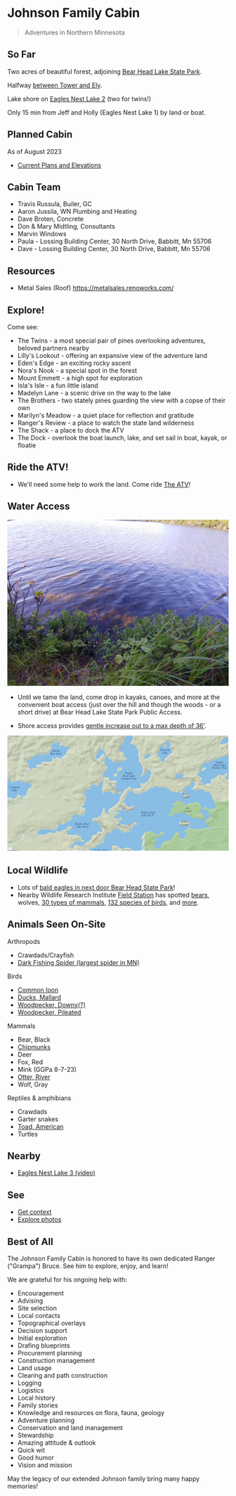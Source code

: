# Johnson Family Cabin

> Adventures in Northern Minnesota

## So Far

Two acres of beautiful forest, adjoining [Bear Head Lake State Park](https://goo.gl/maps/RFne5uV7ig8XQSCZ6). 

Halfway [between Tower and Ely](images/maps/Maps-MN-IronRange-Tower-Ely.PNG).

Lake shore on [Eagles Nest Lake 2](images/maps/Maps-Sat.PNG) (two for twins!)

Only 15 min from Jeff and Holly (Eagles Nest Lake 1) by land or boat.

## Planned Cabin

As of August 2023

- [Current Plans and Elevations](2023-08-07-plans-and-elevations/README.md)

## Cabin Team

- Travis Russula, Builer, GC
- Aaron Jussila, WN Plumbing and Heating
- Dave Broten, Concrete
- Don & Mary Midtling, Consultants
- Marvin Windows
- Paula - Lossing Building Center, 30 North Drive, Babbitt, Mn 55706
- Dave - Lossing Building Center, 30 North Drive, Babbitt, Mn 55706

## Resources

- Metal Sales (Roof) <https://metalsales.renoworks.com/>

## Explore!

Come see:

- The Twins - a most special pair of pines overlooking adventures, beloved partners nearby
- Lilly's Lookout - offering an expansive view of the adventure land
- Eden's Edge - an exciting rocky ascent
- Nora's Nook - a special spot in the forest 
- Mount Emmett - a high spot for exploration
- Isla's Isle - a fun little island
- Madelyn Lane - a scenic drive on the way to the lake
- The Brothers - two stately pines guarding the view with a copse of their own  
- Marilyn's Meadow - a quiet place for reflection and gratitude
- Ranger's Review - a place to watch the state land wilderness
- The Shack - a place to dock the ATV
- The Dock - overlook the boat launch, lake, and set sail in boat, kayak, or floatie
    
## Ride the ATV!

- We'll need some help to work the land. Come ride [The ATV](https://ranger.polaris.com/en-us/ranger-crew-570/)!

## Water Access

![Clear water](images/land-photos/20200804_100600_HDR.jpg)

- Until we tame the land, come drop in kayaks, canoes, and more at the convenient boat access (just over the hill and though the woods - or a short drive) at Bear Head Lake State Park Public Access.

- Shore access provides [gentle increase out to a max depth of 36'](images/EaglesNestLake2-depth-map.PNG).

![Lakes](images/Maps-NatlGeo.PNG)

## Local Wildlife

- Lots of [bald eagles in next door Bear Head State Park](https://www.dnr.state.mn.us/birds/eagles/summer_map.html)!
- Nearby Wildlife Research Institute [Field Station](https://www.bearstudy.org/website/about-wri/field-station.html) has spotted [bears](http://bearstudy.org/website/images/stories/Documents/Living_with_Bears-in-Eagles_Nest_Township.pdf), wolves, [30 types of mammals](https://www.bearstudy.org/website/about-wri/wildlife-seen/mammals.html), 
[132 species of birds](https://www.bearstudy.org/website/about-wri/wildlife-seen/birds.html), and [more](https://www.bearstudy.org/website/about-wri/wildlife-seen/other.html).

## Animals Seen On-Site

Arthropods

- Crawdads/Crayfish
- [Dark Fishing Spider (largest spider in MN)](https://a-z-animals.com/blog/5-of-the-biggest-spiders-in-minnesota/)

Birds

- [Common loon](https://www.dnr.state.mn.us/birds/commonloon.html)
- [Ducks, Mallard](https://upload.wikimedia.org/wikipedia/commons/c/c0/Female_Mallard_with_ducklings.jpg)
- [Woodpecker, Downy(?)](https://www.dnr.state.mn.us/birds/woodpeckers.html)
- [Woodpecker, Pileated](https://www.dnr.state.mn.us/birds/woodpeckers.html)

Mammals

- Bear, Black
- [Chipmunks](https://www.dnr.state.mn.us/mammals/chipmunk.html)
- Deer
- Fox, Red
- Mink (GGPa 8-7-23)
- [Otter, River](https://www.dnr.state.mn.us/mammals/riverotter.html)
- Wolf, Gray

Reptiles & amphibians

- Crawdads
- Garter snakes
- [Toad, American](https://www.dnr.state.mn.us/reptiles_amphibians/frogs_toads/toads/american.html)
- Turtles

## Nearby

- [Eagles Nest Lake 3 (video)](https://www.youtube.com/watch?v=vdogSHS_yFM)

## See

- [Get context](context.md)
- [Explore photos](mls.md)

## Best of All

The Johnson Family Cabin is honored to have its own dedicated Ranger ("Grampa") Bruce.  See him to explore, enjoy, and learn! 

We are grateful for his ongoing help with:

- Encouragement
- Advising
- Site selection
- Local contacts
- Topographical overlays
- Decision support
- Initial exploration
- Drafing blueprints
- Procurement planning
- Construction management
- Land usage
- Clearing and path construction
- Logging
- Logistics
- Local history
- Family stories
- Knowledge and resources on flora, fauna, geology
- Adventure planning
- Conservation and land management
- Stewardship
- Amazing attitude & outlook
- Quick wit
- Good humor
- Vision and mission

May the legacy of our extended Johnson family bring many happy memories!

